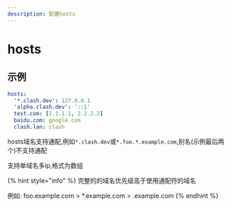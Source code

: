 ```yaml
---
description: 配置hosts
---
```


# hosts

## 示例

```yaml
hosts:
  '*.clash.dev': 127.0.0.1
  'alpha.clash.dev': '::1'
  test.com: [1.1.1.1, 2.2.2.2]
  baidu.com: google.com
  clash.lan: clash
```

hosts域名支持通配,例如`*.clash.dev`或`*.foo.*.example.com`,别名(示例最后两个)不支持通配

支持单域名多ip,格式为数组

{% hint style="info" %}
完整的的域名优先级高于使用通配符的域名

例如: foo.example.com > \*.example.com > .example.com
{% endhint %}
